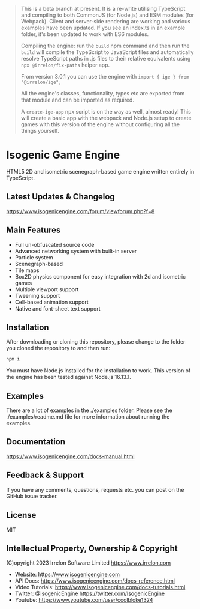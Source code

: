 > This is a beta branch at present. It is a re-write utilising TypeScript
> and compiling to both CommonJS (for Node.js) and ESM modules (for Webpack).
> Client and server-side rendering are working and various examples have been
> updated. If you see an index.ts in an example folder, it's been updated to
> work with ES6 modules.
>
> Compiling the engine: run the `build` npm command and then run the
> `build` will compile the TypeScript to JavaScript files and automatically
> resolve TypeScript paths in .js files to their relative equivalents using
> `npx @irrelon/fix-paths` helper app.
>
> From version 3.0.1 you can use the engine with `import { ige } from "@irrelon/ige";`
>
> All the engine's classes, functionality, types etc are exported from that module
> and can be imported as required.
>
> A `create-ige-app` npx script is on the way as well, almost ready! This will
> create a basic app with the webpack and Node.js setup to create games with
> this version of the engine without configuring all the things yourself.

# Isogenic Game Engine

HTML5 2D and isometric scenegraph-based game engine written entirely in TypeScript.

## Latest Updates & Changelog

https://www.isogenicengine.com/forum/viewforum.php?f=8

## Main Features

- Full un-obfuscated source code
- Advanced networking system with built-in server
- Particle system
- Scenegraph-based
- Tile maps
- Box2D physics component for easy integration with 2d and isometric games
- Multiple viewport support
- Tweening support
- Cell-based animation support
- Native and font-sheet text support

## Installation

After downloading or cloning this repository, please change to the folder you cloned the
repository to and then run:

```bash
npm i
```

You must have Node.js installed for the installation to work.
This version of the engine has been tested against Node.js 16.13.1.

## Examples

There are a lot of examples in the ./examples folder. Please see the ./examples/readme.md
file for more information about running the examples.

## Documentation

https://www.isogenicengine.com/docs-manual.html

## Feedback & Support

If you have any comments, questions, requests etc. you can post on the GitHub issue tracker.

## License

MIT

## Intellectual Property, Ownership & Copyright

(C)opyright 2023 Irrelon Software Limited
https://www.irrelon.com

- Website: https://www.isogenicengine.com
- API Docs: https://www.isogenicengine.com/docs-reference.html
- Video Tutorials: https://www.isogenicengine.com/docs-tutorials.html
- Twitter: @IsogenicEngine https://twitter.com/IsogenicEngine
- Youtube: https://www.youtube.com/user/coolbloke1324
